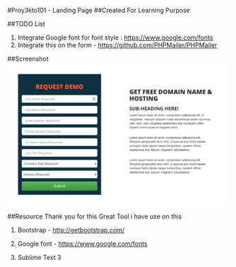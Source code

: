 #Proy3kto101 - Landing Page
##Created For Learning Purpose




##TODO List
1. Integrate Google font for font style : https://www.google.com/fonts
2. Integrate this on the form - https://github.com/PHPMailer/PHPMailer




##Screenshot
![Main Screenshot](image/screenshot.png)



##Resource
Thank you for this Great Tool i have use on this

1. Bootstrap - http://getbootstrap.com/

2. Google font - https://www.google.com/fonts

3. Sublime Text 3